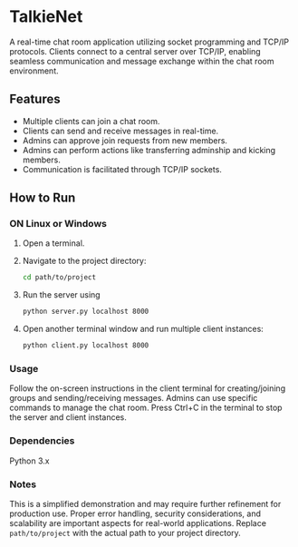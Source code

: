 # TalkieNet
A real-time chat room application utilizing socket programming and TCP/IP protocols. Clients connect to a central server over TCP/IP, enabling seamless communication and message exchange within the chat room environment.

## Features

- Multiple clients can join a chat room.
- Clients can send and receive messages in real-time.
- Admins can approve join requests from new members.
- Admins can perform actions like transferring adminship and kicking members.
- Communication is facilitated through TCP/IP sockets.

## How to Run

###  ON Linux or Windows 

1. Open a terminal.

2. Navigate to the project directory:
   ```bash
   cd path/to/project
   
   ```
3. Run the server using
   ```bash
   python server.py localhost 8000
   
   ```
4. Open another terminal window and run multiple client instances:
   ```bash
   python client.py localhost 8000
   
   ```

### Usage
Follow the on-screen instructions in the client terminal for creating/joining groups and sending/receiving messages.
Admins can use specific commands to manage the chat room.
Press Ctrl+C in the terminal to stop the server and client instances.


### Dependencies
Python 3.x

### Notes
This is a simplified demonstration and may require further refinement for production use.
Proper error handling, security considerations, and scalability are important aspects for real-world applications.
Replace `path/to/project` with the actual path to your project directory.
